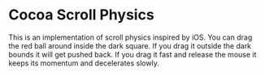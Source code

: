 # Cocoa Scroll Physics

This is an implementation of scroll physics inspired by iOS.
You can drag the red ball around inside the dark square.
If you drag it outside the dark bounds it will get pushed back.
If you drag it fast and release the mouse it keeps its
momentum and decelerates slowly.